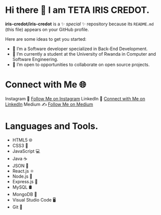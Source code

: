 # Hi there 👋 I am  TETA IRIS CREDOT.


**iris-credot/iris-credot** is a ✨ _special_ ✨ repository because its `README.md` (this file) appears on your GitHub profile.

Here are some ideas to get you started:

- 🔭 I’m  a Software developer specialized in Back-End Development.
- 🌱 I’m currently a student at the University of Rwanda in Computer and Software Engineering.
- 👯 I’m open to opportunities to collaborate on open source projects.
# Connect with Me 🌐
 Instagram 📸    [Follow Me on Instagram](https://www.instagram.com/iris-credot/)
 LinkedIn 💼     [Connect with Me on LinkedIn](https://www.linkedin.com/in/teta-iris-credot-907281280/) 
 Medium ✍️       [Follow Me on Medium](https://medium.com/@tetairiscredot/)
# Languages and Tools.
- HTML5 🌐
- CSS3 🎨
- JavaScript 💻
- Java ☕
- JSON 📄
- React.js ⚛️
- Node.js 🚀
- Express.js 🚂
- MySQL 🛢️
- MongoDB 🍃
- Visual Studio Code 🖥️
- Git 🌳

